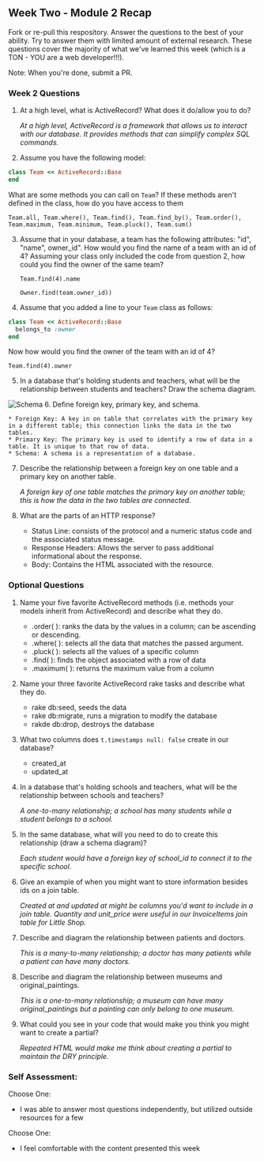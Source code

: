 ## Week Two - Module 2 Recap

Fork or re-pull this respository. Answer the questions to the best of your ability. Try to answer them with limited amount of external research. These questions cover the majority of what we've learned this week (which is a TON - YOU are a web developer!!!).

Note: When you're done, submit a PR.


### Week 2 Questions

1. At a high level, what is ActiveRecord? What does it do/allow you to do?

	_At a high level, ActiveRecord is a framework that allows us to interact with our database.  It provides methods that can simplify complex SQL commands._
2. Assume you have the following model:

```ruby
class Team << ActiveRecord::Base
end
```

What are some methods you can call on `Team`? If these methods aren't defined in the class, how do you have access to them

	Team.all, Team.where(), Team.find(), Team.find_by(), Team.order(), Team.maximum, Team.minimum, Team.pluck(), Team.sum()

3. Assume that in your database, a team has the following attributes: "id", "name", owner_id". How would you find the name of a team with an id of 4? Assuming your class only included the code from question 2, how could you find the owner of the same team?

	`Team.find(4).name`

    `Owner.find(team.owner_id))`

4. Assume that you added a line to your `Team` class as follows:

```ruby
class Team << ActiveRecord::Base
  belongs_to :owner
end
```

Now how would you find the owner of the team with an id of 4?

	Team.find(4).owner

5. In a database that's holding students and teachers, what will be the relationship between students and teachers? Draw the schema diagram.

![Schema](https://i.imgur.com/dovcwHK.png)
6. Define foreign key, primary key, and schema.

	* Foreign Key: A key in on table that correlates with the primary key in a different table; this connection links the data in the two tables.
	* Primary Key: The primary key is used to identify a row of data in a table. It is unique to that row of data.
	* Schema: A schema is a representation of a database.

7. Describe the relationship between a foreign key on one table and a primary key on another table.

	_A foreign key of one table matches the primary key on another table; this is how the data in the two tables are connected._
8. What are the parts of an HTTP response?
	* Status Line: consists of the protocol and a numeric status code and the associated status message.
	* Response Headers: Allows the server to pass additional informational about the response.
	* Body: Contains the HTML associated with the resource.


### Optional Questions

1. Name your five favorite ActiveRecord methods (i.e. methods your models inherit from ActiveRecord) and describe what they do.

	* .order( ): ranks the data by the values in a column; can be ascending or descending.
    * .where( ): selects all the data that matches the passed argument.
    * .pluck( ): selects all the values of a specific column
    * .find( ): finds the object associated with a row of data
    * .maximum( ): returns the maximum value from a column
2. Name your three favorite ActiveRecord rake tasks and describe what they do.
	* rake db:seed, seeds the data
	* rake db:migrate, runs a migration to modify the database
	* rakde db:drop, destroys the database
3. What two columns does `t.timestamps null: false` create in our database?
	* created_at
	* updated_at
4. In a database that's holding schools and teachers, what will be the relationship between schools and teachers?

	_A one-to-many relationship; a school has many students while a student belongs to a school._
5. In the same database, what will you need to do to create this relationship (draw a schema diagram)?

	_Each student would have a foreign key of school_id to connect it to the specific school._
6. Give an example of when you might want to store information besides ids on a join table.

	_Created at and updated at might be columns you'd want to include in a join table. Quantity and unit_price were useful in our InvoiceItems join table for Little Shop._
7. Describe and diagram the relationship between patients and doctors.

	_This is a many-to-many relationship; a doctor has many patients while a patient can have many doctors._
8. Describe and diagram the relationship between museums and original_paintings.

    _This is a one-to-many relationship; a museum can have many original_paintings but a painting can only belong to one museum._
9. What could you see in your code that would make you think you might want to create a partial?

	_Repeated HTML would make me think about creating a partial to maintain the DRY principle._

### Self Assessment:
Choose One:
* I was able to answer most questions independently, but utilized outside resources for a few

Choose One:
* I feel comfortable with the content presented this week
